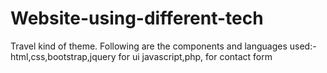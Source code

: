 # Website-using-different-tech
Travel kind of theme.
Following are the components and languages used:-
html,css,bootstrap,jquery for ui
javascript,php, for contact form
